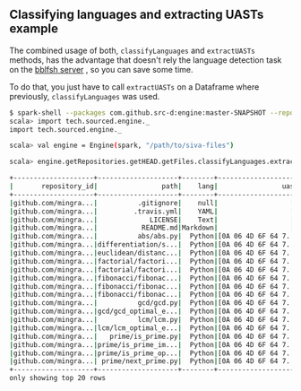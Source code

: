 ## Classifying languages and extracting UASTs example

The combined usage of both, `classifyLanguages` and `extractUASTs` methods, has the advantage that doesn't rely the language detection task on the [bblfsh server](https://github.com/bblfsh/server) , so you can save some time.

To do that, you just have to call  `extractUASTs` on a Dataframe where previously, `classifyLanguages` was used.

```bash
$ spark-shell --packages com.github.src-d:engine:master-SNAPSHOT --repositories https://jitpack.io
scala> import tech.sourced.engine._
import tech.sourced.engine._

scala> val engine = Engine(spark, "/path/to/siva-files")

scala> engine.getRepositories.getHEAD.getFiles.classifyLanguages.extractUASTs.select('repository_id, 'path, 'lang, 'uast).show

+--------------------+--------------------+--------+--------------------+
|       repository_id|                path|    lang|                uast|
+--------------------+--------------------+--------+--------------------+
|github.com/mingra...|          .gitignore|    null|                  []|
|github.com/mingra...|         .travis.yml|    YAML|                  []|
|github.com/mingra...|             LICENSE|    Text|                  []|
|github.com/mingra...|           README.md|Markdown|                  []|
|github.com/mingra...|          abs/abs.py|  Python|[0A 06 4D 6F 64 7...|
|github.com/mingra...|differentiation/s...|  Python|[0A 06 4D 6F 64 7...|
|github.com/mingra...|euclidean/distanc...|  Python|[0A 06 4D 6F 64 7...|
|github.com/mingra...|factorial/factori...|  Python|[0A 06 4D 6F 64 7...|
|github.com/mingra...|factorial/factori...|  Python|[0A 06 4D 6F 64 7...|
|github.com/mingra...|fibonacci/fibonac...|  Python|[0A 06 4D 6F 64 7...|
|github.com/mingra...|fibonacci/fibonac...|  Python|[0A 06 4D 6F 64 7...|
|github.com/mingra...|fibonacci/fibonac...|  Python|[0A 06 4D 6F 64 7...|
|github.com/mingra...|          gcd/gcd.py|  Python|[0A 06 4D 6F 64 7...|
|github.com/mingra...|gcd/gcd_optimal_e...|  Python|[0A 06 4D 6F 64 7...|
|github.com/mingra...|          lcm/lcm.py|  Python|[0A 06 4D 6F 64 7...|
|github.com/mingra...|lcm/lcm_optimal_e...|  Python|[0A 06 4D 6F 64 7...|
|github.com/mingra...|   prime/is_prime.py|  Python|[0A 06 4D 6F 64 7...|
|github.com/mingra...|prime/is_prime_im...|  Python|[0A 06 4D 6F 64 7...|
|github.com/mingra...|prime/is_prime_op...|  Python|[0A 06 4D 6F 64 7...|
|github.com/mingra...| prime/next_prime.py|  Python|[0A 06 4D 6F 64 7...|
+--------------------+--------------------+--------+--------------------+
only showing top 20 rows

```
